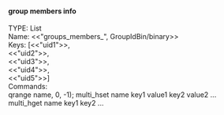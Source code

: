 #### group members info
TYPE: List  
Name: <<"groups_members_", GroupIdBin/binary>>  
Keys: [<<"uid1">>,  
       <<"uid2">>,  
       <<"uid3">>,  
       <<"uid4">>,  
       <<"uid5">>]  
Commands:  
    qrange name, 0, -1);
    multi_hset name key1 value1 key2 value2 ...  
    multi_hget name key1 key2 ...  